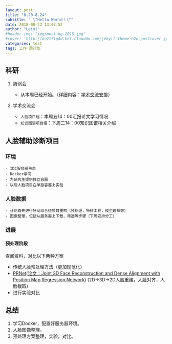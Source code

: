 ```yaml
---
layout: post
title: "8.20-8.24"
subtitle: " \"Hello World！\""
date: 2018-08-22 13:07:52
author: "Leiyi"
#header-img: "img/post-bg-2015.jpg"
#cover: 'http://on2171g4d.bkt.clouddn.com/jekyll-theme-h2o-postcover.jpg'
categories: test
tags: 工作 周计划
---
```

## 科研
1. 周例会
    - 从本周已经开始。（详细内容：[学术交流安排](https://doraemonlei.github.io/2018/08/17/%E5%B7%A5%E4%BD%9C%E8%AE%A1%E5%88%92.html)）

2. 学术交流会
    - `人脸项目组`：本周五14：00汇报论文学习情况
    - `知识图谱项目组`：下周二14：00知识图谱相关介绍

## 人脸辅助诊断项目
### 环境
    - IDC服务器熟悉
    - Docker学习
    - 为研究生提供独立容器
    - 以后人脸项目在单独容器上实验

### 人脸数据
    - 计划首先进行特纳综合征项目重构（预处理，特征工程，模型选择等）
    - 图像整理，包括从服务器上下载，筛选等步骤（下周安排分工）

### 进展
#### 预处理阶段
查阅资料，对比以下两种方案
- 传统人脸预处理方法（更加规范化）
- [PRNet](https://github.com/YadiraF/PRNet)([论文：Joint 3D Face Reconstruction and Dense
Alignment with Position Map Regression
Network]((https://arxiv.org/pdf/1803.07835.pdf)))
(2D->3D->2D人脸重建，人脸对齐，人脸截取)
- 进行实验对比

## 总结
1. 学习Docker，配置好服务器环境。
2. 人脸图像整理。
3. 预处理方案整理，实验，对比。